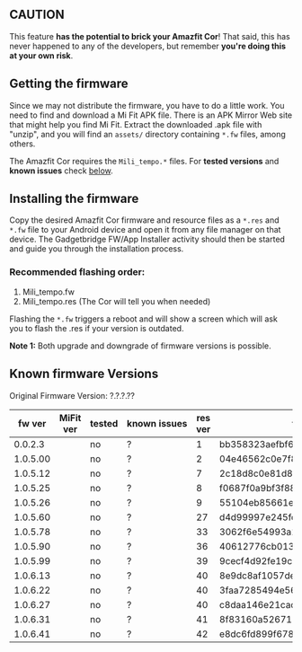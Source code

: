 ## CAUTION
This feature **has the potential to brick your Amazfit Cor**! That said, this has never happened to any of the developers, but remember **you're doing this at your own risk**.

## Getting the firmware
Since we may not distribute the firmware, you have to do a little work. You need to find and download a Mi Fit APK file. There is an APK Mirror Web site that might help you find Mi Fit. Extract the downloaded .apk file with "unzip", and you will find an `assets/` directory containing `*.fw` files, among others.

The Amazfit Cor requires the  `Mili_tempo.*` files. For **tested versions** and **known issues** check [below](#known-firmware-versions).

## Installing the firmware
Copy the desired Amazfit Cor firmware and resource files as a `*.res` and `*.fw` file to your Android device and open it from any file manager on that device. The Gadgetbridge FW/App Installer activity should then be started and guide you through the installation process.

### Recommended flashing order:
1. Mili_tempo.fw
2. Mili_tempo.res (The Cor will tell you when needed)

Flashing the `*.fw` triggers a reboot and will show a screen which will ask you to flash the .res if your version is outdated.

**Note 1:** Both upgrade and downgrade of firmware versions is possible.


## Known firmware Versions

Original Firmware Version: ?.?.?.??

fw ver    | MiFit ver | tested | known&nbsp;issues | res ver | fw-md5 | res-md5 
----------|-----------|--------|-------------------|---------|--------|---------
0.0.2.3 |           | no | ? | 1 | bb358323aefbf6ec67d6fc25dbd7fac8 | 4d8d8af74857ff6224dea9a7d02a86b3
1.0.5.00 |           | no | ? | 2 | 04e46562c0e7f8a2394649b7fa98be7a | 2a39e5ff2bfed7b793588014565c1eda
1.0.5.12 |           | no | ? | 7 | 2c18d8c0e81d83ab3a6811689fabaaf4 | 479c51cece9672220672130568f16879
1.0.5.25 |           | no | ? | 8 | f0687f0a9bf3f88957919f79e6fd94ca | 9b061313a390efa6b26b479dccc8c24c
1.0.5.26 |           | no | ? | 9 | 55104eb85661e809e9b8cb2e75f32d7f | 6aebdc56751ce034b279cd4a2803b435
1.0.5.60 |           | no | ? | 27 | d4d99997e245fc1de97f0fa39c738a78 | 8c29d4dd630f7e6111c7e6fee760be0f
1.0.5.78 |           | no | ? | 33 | 3062f6e54993a14a78da7b40c30f2d8c | f1721253f815d7b73978f87af9203c0e
1.0.5.90 |           | no | ? | 36 | 40612776cb0133a158e72ab58e01028d | 736d21f8ce95ca446475bea9a00bbaf4
1.0.5.99 |           | no | ? | 39 | 9cecf4d92fe19c22915d3c61941d4729 | 4a01c32f6c26113769bc876c3d75689c
1.0.6.13 |           | no | ? | 40 | 8e9dc8af1057dec7572e7589055abffb | 90d41c9944a7ad75d7af6861bc61bf70
1.0.6.22 |           | no | ? | 40 | 3faa7285494e56adb8dad170acc25a41 | 90d41c9944a7ad75d7af6861bc61bf70
1.0.6.27 |           | no | ? | 40 | c8daa146e21cad357e5160dc46a5920e | 90d41c9944a7ad75d7af6861bc61bf70
1.0.6.31 |           | no | ? | 41 | 8f83160a5267100846346af075f247fb | bb966b847c16c61c84814d4fb4088fd7
1.0.6.41 |           | no | ? | 42 | e8dc6fd899f6788688c812bd5daada39 | c81365b58464ab507a973f24dfbe0854
